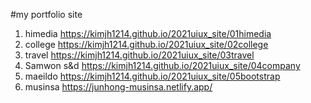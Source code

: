 #my portfolio site 

1. himedia https://kimjh1214.github.io/2021uiux_site/01himedia
2. college https://kimjh1214.github.io/2021uiux_site/02college
3. travel https://kimjh1214.github.io/2021uiux_site/03travel
4. Samwon s&d https://kimjh1214.github.io/2021uiux_site/04company
5. maeildo https://kimjh1214.github.io/2021uiux_site/05bootstrap
6. musinsa https://junhong-musinsa.netlify.app/
